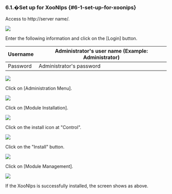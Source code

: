 ### 6.1.�Set up for XooNIps {#6-1-set-up-for-xoonips}

Access to http://server name/.

![](images\xoonips-install01.png)

Enter the following information and click on the [Login] button.

| Username | Administrator&#039;s user name (Example: Administrator) |
| --- | --- |
| Password | Administrator&#039;s password |

![](images\xoonips-install02.png)

Click on [Administration Menu].

![](images\xoonips-install03.png)

Click on [Module Installation].

![](images\xoonips-install04.png)

Click on the install icon at &quot;Control&quot;.

![](images\xoonips-install05.png)

Click on the &quot;Install&quot; button.

![](images\xoonips-install06.png)

Click on [Module Management].

![](images\xoonips-install07.png)

If the XooNIps is successfully installed, the screen shows as above.